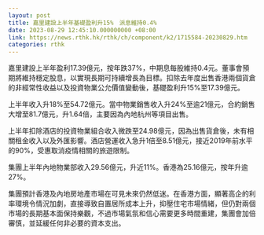 ```yaml
---
layout: post
title: 嘉里建設上半年基礎盈利升15%　派息維持0.4%
date: 2023-08-29 12:45:10.000000000 +08:00
link: https://news.rthk.hk/rthk/ch/component/k2/1715584-20230829.htm
categories: rthk
---
```


嘉里建設上半年盈利17.39億元，按年跌37%，中期息每股維持0.4元。董事會預期將維持穩定股息，以實現長期可持續增長為目標。扣除去年度出售香港兩個貨倉的非經常性收益以及投資物業公允價值變動後，基礎盈利升15%至17.39億元。

上半年收入升18%至54.72億元。當中物業銷售收入升24%至逾21億元，合約銷售大增至81.7億元，升1.64倍，主要因為內地杭州等項目出售。

上半年扣除酒店的投資物業組合收入微跌至24.98億元，因為出售貨倉後，未有相關租金收入以及外匯影響。酒店營運收入急升1倍至8.51億元，接近2019年前水平的90%，受惠取消疫情相關的旅遊限制。

集團上半年內地物業部收入29.56億元，升近11%。香港為25.16億元，按年升逾27%。

集團預計香港及內地房地產市場在可見未來仍然低迷。在香港方面，顯著高企的利率環境令情況加劇，直接導致自置居所成本上升，抑壓住宅市場情緒，但仍對兩個市場的長期基本面保持樂觀，不過市場氣氛和信心需要更多時間重建，集團會加倍審慎，並延緩任何非必要的資本支出。
